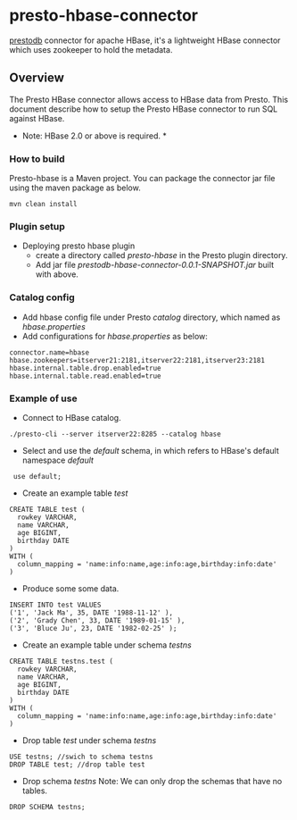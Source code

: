 # presto-hbase-connector
[prestodb](https://prestodb.io/) connector for apache HBase, it's a lightweight HBase connector which uses zookeeper to hold the metadata. 

## Overview
The Presto HBase connector allows access to HBase data from Presto. This document describe how to setup the Presto HBase connector to run SQL against HBase.
* Note:    HBase 2.0 or above is required. *

###  How to build

Presto-hbase is a Maven project. You can package the connector jar file using the maven package as below.
```
mvn clean install

```

### Plugin setup
- Deploying presto hbase plugin
  - create a directory called *presto-hbase* in the Presto plugin directory.
  - Add  jar file *prestodb-hbase-connector-0.0.1-SNAPSHOT.jar* built with above.

### Catalog config
- Add hbase config file under Presto *catalog* directory, which named as *hbase.properties* 
- Add configurations for *hbase.properties* as below:
```
connector.name=hbase
hbase.zookeepers=itserver21:2181,itserver22:2181,itserver23:2181
hbase.internal.table.drop.enabled=true
hbase.internal.table.read.enabled=true

```
### Example of use
- Connect to HBase catalog. 
```
./presto-cli --server itserver22:8285 --catalog hbase

```
- Select and use the *default* schema, in which refers to HBase's default namespace *default*
```
 use default;
```
- Create an example  table *test*

```
CREATE TABLE test (
  rowkey VARCHAR,
  name VARCHAR,
  age BIGINT,
  birthday DATE
)
WITH (
  column_mapping = 'name:info:name,age:info:age,birthday:info:date'
)
```

- Produce some some data.
```
INSERT INTO test VALUES
('1', 'Jack Ma', 35, DATE '1988-11-12' ),
('2', 'Grady Chen', 33, DATE '1989-01-15' ),
('3', 'Bluce Ju', 23, DATE '1982-02-25' );
```

- Create an example table under schema *testns*
```
CREATE TABLE testns.test (
  rowkey VARCHAR,
  name VARCHAR,
  age BIGINT,
  birthday DATE
)
WITH (
  column_mapping = 'name:info:name,age:info:age,birthday:info:date'
)
```
- Drop table *test* under schema *testns*
```
USE testns; //swich to schema testns
DROP TABLE test; //drop table test
```
- Drop schema *testns*
   Note: We can only drop the schemas that have no tables.

```
DROP SCHEMA testns;

```